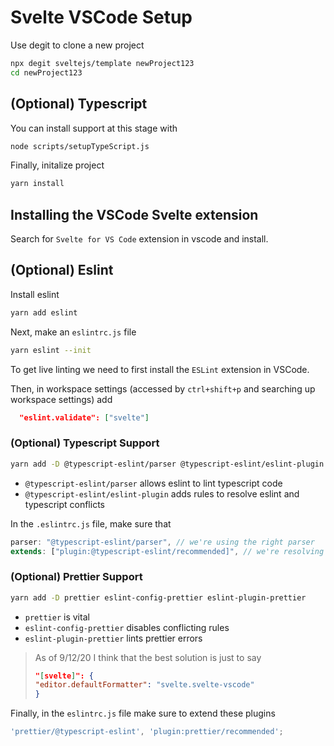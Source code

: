 # Svelte VSCode Setup

Use degit to clone a new project

```bash
npx degit sveltejs/template newProject123
cd newProject123
```

## (Optional) Typescript

You can install support at this stage with

```bash
node scripts/setupTypeScript.js
```

Finally, initalize project

```bash
yarn install
```

## Installing the VSCode Svelte extension

Search for `Svelte for VS Code` extension in vscode and install.

## (Optional) Eslint

Install eslint

```bash
yarn add eslint
```

Next, make an `eslintrc.js` file

```bash
yarn eslint --init
```

To get live linting we need to first install the `ESLint` extension in VSCode.

Then, in workspace settings (accessed by `ctrl+shift+p` and searching up workspace settings) add

```json
  "eslint.validate": ["svelte"]
```

### (Optional) Typescript Support

```bash
yarn add -D @typescript-eslint/parser @typescript-eslint/eslint-plugin
```

- `@typescript-eslint/parser` allows eslint to lint typescript code
- `@typescript-eslint/eslint-plugin` adds rules to resolve eslint and typescript conflicts

In the `.eslintrc.js` file, make sure that

```js
parser: "@typescript-eslint/parser", // we're using the right parser
extends: ["plugin:@typescript-eslint/recommended]", // we're resolving conflicts
```

### (Optional) Prettier Support

```bash
yarn add -D prettier eslint-config-prettier eslint-plugin-prettier
```

- `prettier` is vital
- `eslint-config-prettier` disables conflicting rules
- `eslint-plugin-prettier` lints prettier errors

> As of 9/12/20 I think that the best solution is just to say
>
> ```json
> "[svelte]": {
> "editor.defaultFormatter": "svelte.svelte-vscode"
> }
> ```

Finally, in the `eslintrc.js` file make sure to extend these plugins

```js
'prettier/@typescript-eslint', 'plugin:prettier/recommended';
```
